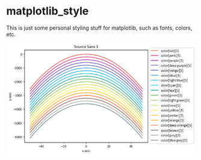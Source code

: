 # matplotlib_style

This is just some personal styling stuff for matplotlib, such as fonts, colors, etc.

![example.png](https://github.com/rpylkkanen/matplotlib_style/blob/master/example.png)